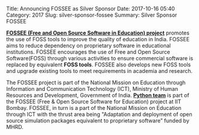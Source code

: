 Title: Announcing FOSSEE as Silver Sponsor
Date: 2017-10-16 05:40
Category: 2017
Slug: silver-sponsor-fossee
Summary: Silver Sponsor FOSSEE

**[FOSSEE (Free and Open Source Software in Education) project](http://fossee.in/)** promotes the use of FOSS tools to improve the quality of education in India. FOSSEE aims to reduce dependency on proprietary software in educational institutions. FOSSEE encourages the use of Free and Open Source Software(FOSS) through various activities to ensure commercial software is replaced by equivalent **FOSS tools**. FOSSEE also develops new FOSS tools and upgrade existing tools to meet requirements in academia and research.

The FOSSEE project is part of the National Mission on Education through Information and Communication Technology (ICT), Ministry of Human Resources and Development, Government of India. **[Python team](http://python.fossee.in/)** is part of the FOSSEE (Free & Open Source Software for Education) project at IIT Bombay. FOSSEE, in turn is a part of the National Mission on Education through ICT with the thrust area being "Adaptation and deployment of open source simulation packages equivalent to proprietary software” funded by MHRD. 
